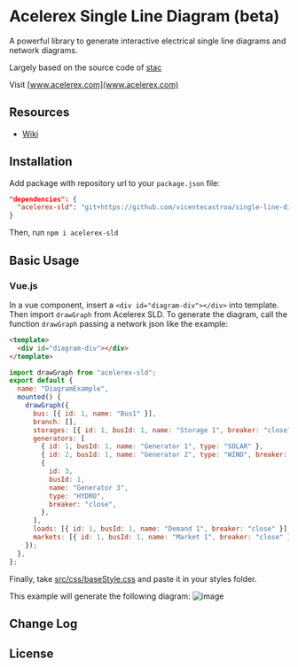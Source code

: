 
# Acelerex Single Line Diagram (beta)

A powerful library to generate interactive electrical single line diagrams and network diagrams.

Largely based on the source code of [stac](https://github.com/aayushGaur/stac)

Visit [www.acelerex.com](www.acelerex.com)

## Resources

- [Wiki](https://www.notion.so/acelerex/Acelerex-Single-Line-Diagram-Wiki-2a8d2940f5fb4bdca356fbb7747eb09d)

## Installation

Add package with repository url to your `package.json` file:

```json
"dependencies": {
  "acelerex-sld": "git+https://github.com/vicentecastroa/single-line-diagram.git"
}
```

Then, run `npm i acelerex-sld`

## Basic Usage

### Vue.js

In a vue component, insert a `<div id="diagram-div"></div>` into template. Then import `drawGraph` from Acelerex SLD. To generate the diagram, call the function `drawGraph` passing a network json like the example:

```html
<template>
  <div id="diagram-div"></div>
</template>
```

```javascript
import drawGraph from "acelerex-sld";
export default {
  name: "DiagramExample",
  mounted() {
    drawGraph({
      bus: [{ id: 1, name: "Bus1" }],
      branch: [],
      storages: [{ id: 1, busId: 1, name: "Storage 1", breaker: "close" }],
      generators: [
        { id: 1, busId: 1, name: "Generator 1", type: "SOLAR" },
        { id: 2, busId: 1, name: "Generator 2", type: "WIND", breaker: "open" },
        {
          id: 3,
          busId: 1,
          name: "Generator 3",
          type: "HYDRO",
          breaker: "close",
        },
      ],
      loads: [{ id: 1, busId: 1, name: "Demand 1", breaker: "close" }],
      markets: [{ id: 1, busId: 1, name: "Market 1", breaker: "close" }],
    });
  },
};
```
Finally, take [src/css/baseStyle.css](https://github.com/vicentecastroa/single-line-diagram/blob/master/src/css/baseStyle.css) and paste it in your styles folder.

This example will generate the following diagram:
![image](https://user-images.githubusercontent.com/13738469/144922477-782fb2c4-9594-4838-bd8a-d5affdb6e034.png)



## Change Log

## License
